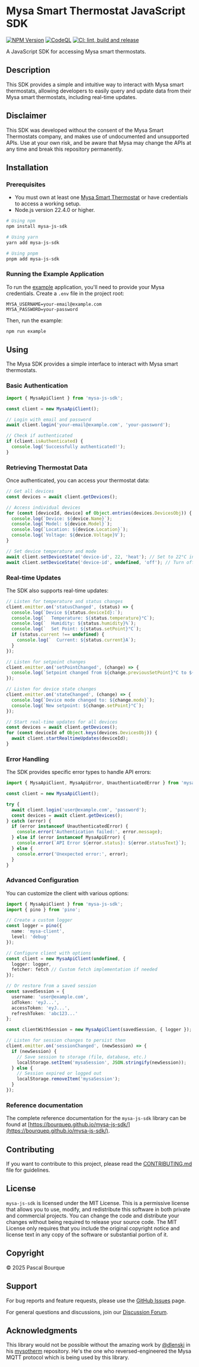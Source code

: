 # Mysa Smart Thermostat JavaScript SDK

[![NPM Version](https://img.shields.io/npm/v/mysa-js-sdk)](https://www.npmjs.com/package/mysa-js-sdk)
[![CodeQL](https://github.com/bourquep/mysa-js-sdk/actions/workflows/github-code-scanning/codeql/badge.svg)](https://github.com/bourquep/mysa-js-sdk/actions/workflows/github-code-scanning/codeql)
[![CI: lint, build and release](https://github.com/bourquep/mysa-js-sdk/actions/workflows/ci.yml/badge.svg)](https://github.com/bourquep/mysa-js-sdk/actions/workflows/ci.yml)

A JavaScript SDK for accessing Mysa smart thermostats.

## Description

This SDK provides a simple and intuitive way to interact with Mysa smart thermostats, allowing developers to easily
query and update data from their Mysa smart thermostats, including real-time updates.

## Disclaimer

This SDK was developed without the consent of the Mysa Smart Thermostats company, and makes use of undocumented and
unsupported APIs. Use at your own risk, and be aware that Mysa may change the APIs at any time and break this repository
permanently.

## Installation

### Prerequisites

- You must own at least one [Mysa Smart Thermostat](https://getmysa.com) or have credentials to access a working setup.
- Node.js version 22.4.0 or higher.

```bash
# Using npm
npm install mysa-js-sdk

# Using yarn
yarn add mysa-js-sdk

# Using pnpm
pnpm add mysa-js-sdk
```

### Running the Example Application

To run the [example](example/main.ts) application, you'll need to provide your Mysa credentials. Create a `.env` file in
the project root:

```
MYSA_USERNAME=your-email@example.com
MYSA_PASSWORD=your-password
```

Then, run the example:

```bash
npm run example
```

## Using

The Mysa SDK provides a simple interface to interact with Mysa smart thermostats.

### Basic Authentication

```typescript
import { MysaApiClient } from 'mysa-js-sdk';

const client = new MysaApiClient();

// Login with email and password
await client.login('your-email@example.com', 'your-password');

// Check if authenticated
if (client.isAuthenticated) {
  console.log('Successfully authenticated!');
}
```

### Retrieving Thermostat Data

Once authenticated, you can access your thermostat data:

```typescript
// Get all devices
const devices = await client.getDevices();

// Access individual devices
for (const [deviceId, device] of Object.entries(devices.DevicesObj)) {
  console.log(`Device: ${device.Name}`);
  console.log(`Model: ${device.Model}`);
  console.log(`Location: ${device.Location}`);
  console.log(`Voltage: ${device.Voltage}V`);
}

// Set device temperature and mode
await client.setDeviceState('device-id', 22, 'heat'); // Set to 22°C in heat mode
await client.setDeviceState('device-id', undefined, 'off'); // Turn off
```

### Real-time Updates

The SDK also supports real-time updates:

```typescript
// Listen for temperature and status changes
client.emitter.on('statusChanged', (status) => {
  console.log(`Device ${status.deviceId}:`);
  console.log(`  Temperature: ${status.temperature}°C`);
  console.log(`  Humidity: ${status.humidity}%`);
  console.log(`  Set Point: ${status.setPoint}°C`);
  if (status.current !== undefined) {
    console.log(`  Current: ${status.current}A`);
  }
});

// Listen for setpoint changes
client.emitter.on('setPointChanged', (change) => {
  console.log(`Setpoint changed from ${change.previousSetPoint}°C to ${change.newSetPoint}°C`);
});

// Listen for device state changes
client.emitter.on('stateChanged', (change) => {
  console.log(`Device mode changed to: ${change.mode}`);
  console.log(`New setpoint: ${change.setPoint}°C`);
});

// Start real-time updates for all devices
const devices = await client.getDevices();
for (const deviceId of Object.keys(devices.DevicesObj)) {
  await client.startRealtimeUpdates(deviceId);
}
```

### Error Handling

The SDK provides specific error types to handle API errors:

```typescript
import { MysaApiClient, MysaApiError, UnauthenticatedError } from 'mysa-js-sdk';

const client = new MysaApiClient();

try {
  await client.login('user@example.com', 'password');
  const devices = await client.getDevices();
} catch (error) {
  if (error instanceof UnauthenticatedError) {
    console.error('Authentication failed:', error.message);
  } else if (error instanceof MysaApiError) {
    console.error(`API Error ${error.status}: ${error.statusText}`);
  } else {
    console.error('Unexpected error:', error);
  }
}
```

### Advanced Configuration

You can customize the client with various options:

```typescript
import { MysaApiClient } from 'mysa-js-sdk';
import { pino } from 'pino';

// Create a custom logger
const logger = pino({
  name: 'mysa-client',
  level: 'debug'
});

// Configure client with options
const client = new MysaApiClient(undefined, {
  logger: logger,
  fetcher: fetch // Custom fetch implementation if needed
});

// Or restore from a saved session
const savedSession = {
  username: 'user@example.com',
  idToken: 'eyJ...',
  accessToken: 'eyJ...',
  refreshToken: 'abc123...'
};

const clientWithSession = new MysaApiClient(savedSession, { logger });

// Listen for session changes to persist them
client.emitter.on('sessionChanged', (newSession) => {
  if (newSession) {
    // Save session to storage (file, database, etc.)
    localStorage.setItem('mysaSession', JSON.stringify(newSession));
  } else {
    // Session expired or logged out
    localStorage.removeItem('mysaSession');
  }
});
```

### Reference documentation

The complete reference documentation for the `mysa-js-sdk` library can be found at
[https://bourquep.github.io/mysa-js-sdk/](https://bourquep.github.io/mysa-js-sdk/).

## Contributing

If you want to contribute to this project, please read the [CONTRIBUTING.md](CONTRIBUTING.md) file for guidelines.

## License

`mysa-js-sdk` is licensed under the MIT License. This is a permissive license that allows you to use, modify, and
redistribute this software in both private and commercial projects. You can change the code and distribute your changes
without being required to release your source code. The MIT License only requires that you include the original
copyright notice and license text in any copy of the software or substantial portion of it.

## Copyright

© 2025 Pascal Bourque

## Support

For bug reports and feature requests, please use the [GitHub Issues](https://github.com/bourquep/mysa-js-sdk/issues)
page.

For general questions and discussions, join our [Discussion Forum](https://github.com/bourquep/mysa-js-sdk/discussions).

## Acknowledgments

This library would not be possible without the amazing work by [@dlenski](https://github.com/dlenski) in his
[mysotherm](https://github.com/dlenski/mysotherm) repository. He's the one who reversed-engineered the Mysa MQTT
protocol which is being used by this library.
